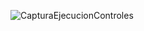 ![CapturaEjecucionControles](https://github.com/JonathanESB/TareasIngCesar/assets/168517245/323c29e0-890d-4969-ae20-f3d30ce0cc4f)
